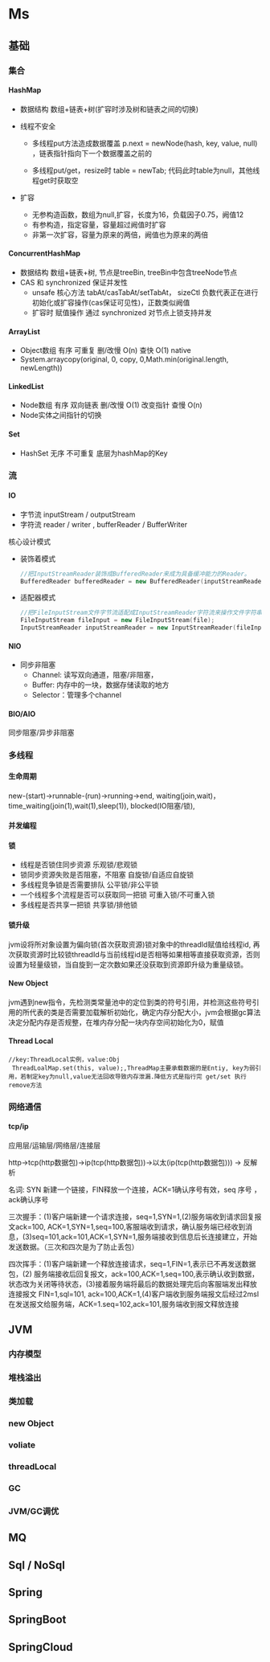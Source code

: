 # Ms

## 基础

### 集合

#### HashMap

* 数据结构 数组+链表+树(扩容时涉及树和链表之间的切换)

* 线程不安全

  * 多线程put方法造成数据覆盖 p.next = newNode(hash, key, value, null) ，链表指针指向下一个数据覆盖之前的

  * 多线程put/get，resize时 table = newTab; 代码此时table为null，其他线程get时获取空

* 扩容
  * 无参构造函数，数组为null,扩容，长度为16，负载因子0.75，阙值12
  * 有参构造，指定容量，容量超过阙值时扩容
  * 非第一次扩容，容量为原来的两倍，阙值也为原来的两倍

#### ConcurrentHashMap

* 数据结构 数组+链表+树, 节点是treeBin, treeBin中包含treeNode节点
* CAS 和 synchronized 保证并发性
  * unsafe 核心方法 tabAt/casTabAt/setTabAt， sizeCtl 负数代表正在进行初始化或扩容操作(cas保证可见性)，正数类似阙值
  * 扩容时 赋值操作 通过 synchronized 对节点上锁支持并发

#### ArrayList

* Object数组 有序 可重复 删/改慢 O(n) 查快 O(1) native
* System.arraycopy(original, 0, copy, 0,Math.min(original.length, newLength))

#### LinkedList

* Node数组 有序 双向链表 删/改慢 O(1) 改变指针 查慢 O(n)
* Node实体之间指针的切换

#### Set

* HashSet 无序 不可重复 底层为hashMap的Key

### 流

#### IO

* 字节流 inputStream / outputStream
* 字符流 reader / writer , bufferReader / BufferWriter

核心设计模式

* 装饰着模式

  ```cpp
  //把InputStreamReader装饰成BufferedReader来成为具备缓冲能力的Reader。
  BufferedReader bufferedReader = new BufferedReader(inputStreamReader);
  ```

* 适配器模式

  ```cpp
  //把FileInputStream文件字节流适配成InputStreamReader字符流来操作文件字符串。
  FileInputStream fileInput = new FileInputStream(file); 
  InputStreamReader inputStreamReader = new InputStreamReader(fileInput);
  ```

#### NIO

* 同步非阻塞
  * Channel: 读写双向通道，阻塞/非阻塞，
  * Buffer: 内存中的一块，数据存储读取的地方
  * Selector：管理多个channel

#### BIO/AIO

 同步阻塞/异步非阻塞

### 多线程

#### 生命周期

new-(start)->runnable-(run)->running->end, waiting(join,wait)，time_waiting(join(1),wait(1),sleep(1)), blocked(IO阻塞/锁),

#### 并发编程

#### 锁

* 线程是否锁住同步资源 乐观锁/悲观锁 
* 锁同步资源失败是否阻塞，不阻塞 自旋锁/自适应自旋锁
* 多线程竞争锁是否需要排队 公平锁/非公平锁
* 一个线程多个流程是否可以获取同一把锁 可重入锁/不可重入锁
* 多线程是否共享一把锁 共享锁/排他锁

#### 锁升级

jvm设将所对象设置为偏向锁(首次获取资源)锁对象中的threadId赋值给线程id, 再次获取资源时比较锁threadId与当前线程id是否相等如果相等直接获取资源，否则设置为轻量级锁，当自旋到一定次数如果还没获取到资源即升级为重量级锁。

#### New Object

jvm遇到new指令，先检测类常量池中的定位到类的符号引用，并检测这些符号引用的所代表的类是否需要加载解析初始化，确定内存分配大小，jvm会根据gc算法决定分配内存是否规整，在堆内存分配一块内存空间初始化为0，赋值

#### Thread Local

``````
//key:ThreadLocal实例，value:Obj
 ThreadLoalMap.set(this, value);,ThreadMap主要承载数据的是Entiy, key为弱引用，若制定key为null,value无法回收导致内存泄漏.降低方式是指行完 get/set 执行remove方法
``````

###  网络通信

#### tcp/ip

应用层/运输层/网络层/连接层

http->tcp(http数据包)->ip(tcp(http数据包))->以太(ip(tcp(http数据包))) -> 反解析

名词: SYN 新建一个链接，FIN释放一个连接，ACK=1确认序号有效，seq 序号 ，ack确认序号

三次握手：(1)客户端新建一个请求连接，seq=1,SYN=1,(2)服务端收到请求回复报文ack=100, ACK=1,SYN=1,seq=100,客服端收到请求，确认服务端已经收到消息，(3)seq=101,ack=101,ACK=1,SYN=1,服务端接收到信息后长连接建立，开始发送数据。（三次和四次是为了防止丢包）

四次挥手：(1)客户端新建一个释放连接请求，seq=1,FIN=1,表示已不再发送数据包，(2) 服务端接收后回复报文，ack=100,ACK=1,seq=100,表示确认收到数据，状态改为关闭等待状态，(3)接着服务端将最后的数据处理完后向客服端发出释放连接报文 FIN=1,sql=101, ack=100,ACK=1,(4)客户端收到服务端报文后经过2msl在发送报文给服务端，ACK=1.seq=102,ack=101,服务端收到报文释放连接

## JVM

### 内存模型



### 堆栈溢出

### 类加载

### new Object

### voliate

### threadLocal

### GC

### JVM/GC调优



## MQ



## Sql / NoSql



## Spring 



## SpringBoot



## SpringCloud





